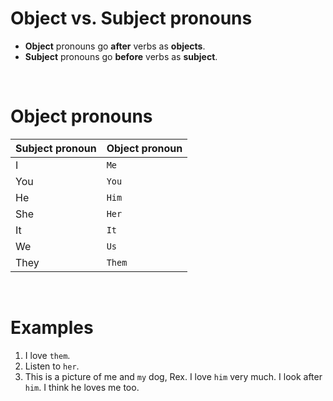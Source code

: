 # Object vs. Subject pronouns
- **Object** pronouns go **after** verbs as **objects**.
- **Subject** pronouns go **before** verbs as **subject**.

<br>

# Object pronouns
|Subject pronoun|Object pronoun|
|:--------------|:-------------|
|I|`Me`|
|You|`You`|
|He|`Him`|
|She|`Her`|
|It|`It`|
|We|`Us`|
|They|`Them`|

<br>

# Examples
1. I love `them`.
2. Listen to `her`.
3. This is a picture of me and `my` dog, Rex.
I love `him` very much.
I look after `him`.
I think he loves me too.
